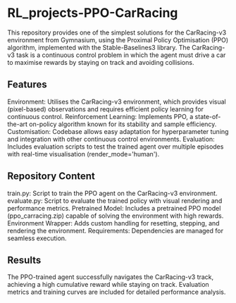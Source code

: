 # RL_projects-PPO-CarRacing
This repository provides one of the simplest solutions for the CarRacing-v3 environment from Gymnasium, using the Proximal Policy Optimisation (PPO) algorithm, implemented with the Stable-Baselines3 library. The CarRacing-v3 task is a continuous control problem in which the agent must drive a car to maximise rewards by staying on track and avoiding collisions.

## Features
Environment: Utilises the CarRacing-v3 environment, which provides visual (pixel-based) observations and requires efficient policy learning for continuous control.
Reinforcement Learning: Implements PPO, a state-of-the-art on-policy algorithm known for its stability and sample efficiency.
Customisation: Codebase allows easy adaptation for hyperparameter tuning and integration with other continuous control environments.
Evaluation: Includes evaluation scripts to test the trained agent over multiple episodes with real-time visualisation (render_mode='human').

## Repository Content
train.py: Script to train the PPO agent on the CarRacing-v3 environment.
evaluate.py: Script to evaluate the trained policy with visual rendering and performance metrics.
Pretrained Model: Includes a pretrained PPO model (ppo_carracing.zip) capable of solving the environment with high rewards.
Environment Wrapper: Adds custom handling for resetting, stepping, and rendering the environment.
Requirements: Dependencies are managed for seamless execution.

## Results
The PPO-trained agent successfully navigates the CarRacing-v3 track, achieving a high cumulative reward while staying on track. Evaluation metrics and training curves are included for detailed performance analysis.
